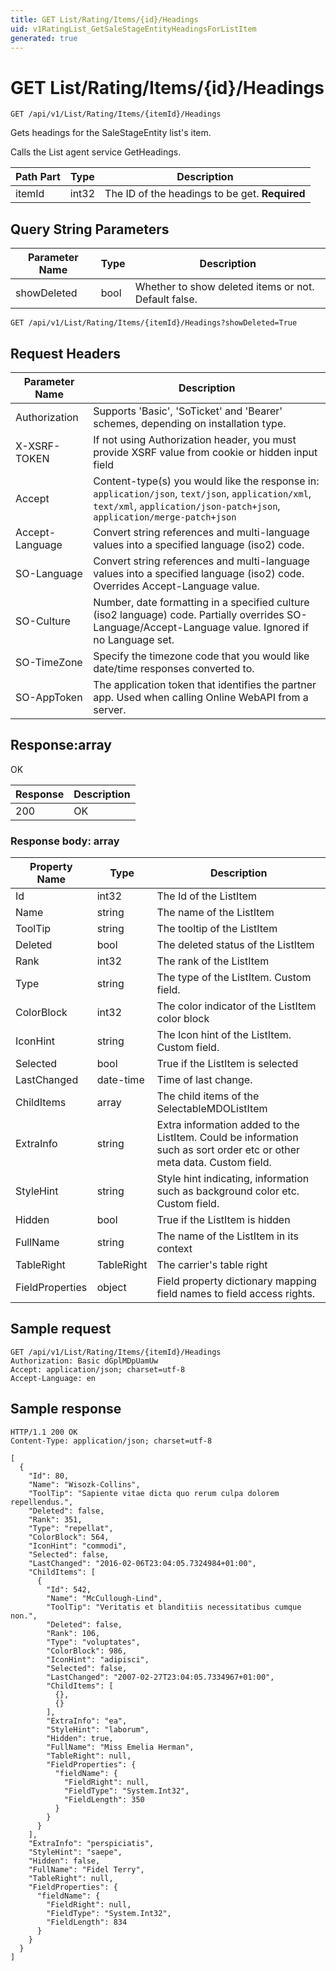 ```yaml
---
title: GET List/Rating/Items/{id}/Headings
uid: v1RatingList_GetSaleStageEntityHeadingsForListItem
generated: true
---
```


# GET List/Rating/Items/{id}/Headings

```http
GET /api/v1/List/Rating/Items/{itemId}/Headings
```

Gets headings for the SaleStageEntity list's item.


Calls the List agent service GetHeadings.





| Path Part | Type | Description |
|-----------|------|-------------|
| itemId | int32 | The ID of the headings to be get. **Required** |


## Query String Parameters

| Parameter Name | Type |  Description |
|----------------|------|--------------|
| showDeleted | bool |  Whether to show deleted items or not. Default false. |

```http
GET /api/v1/List/Rating/Items/{itemId}/Headings?showDeleted=True
```


## Request Headers

| Parameter Name | Description |
|----------------|-------------|
| Authorization  | Supports 'Basic', 'SoTicket' and 'Bearer' schemes, depending on installation type. |
| X-XSRF-TOKEN   | If not using Authorization header, you must provide XSRF value from cookie or hidden input field |
| Accept         | Content-type(s) you would like the response in: `application/json`, `text/json`, `application/xml`, `text/xml`, `application/json-patch+json`, `application/merge-patch+json` |
| Accept-Language | Convert string references and multi-language values into a specified language (iso2) code. |
| SO-Language | Convert string references and multi-language values into a specified language (iso2) code. Overrides Accept-Language value. |
| SO-Culture | Number, date formatting in a specified culture (iso2 language) code. Partially overrides SO-Language/Accept-Language value. Ignored if no Language set. |
| SO-TimeZone | Specify the timezone code that you would like date/time responses converted to. |
| SO-AppToken | The application token that identifies the partner app. Used when calling Online WebAPI from a server. |


## Response:array

OK

| Response | Description |
|----------------|-------------|
| 200 | OK |

### Response body: array

| Property Name | Type |  Description |
|----------------|------|--------------|
| Id | int32 | The Id of the ListItem |
| Name | string | The name of the ListItem |
| ToolTip | string | The tooltip of the ListItem |
| Deleted | bool | The deleted status of the ListItem |
| Rank | int32 | The rank of the ListItem |
| Type | string | The type of the ListItem. Custom field. |
| ColorBlock | int32 | The color indicator of the ListItem color block |
| IconHint | string | The Icon hint of the ListItem. Custom field. |
| Selected | bool | True if the ListItem is selected |
| LastChanged | date-time | Time of last change. |
| ChildItems | array | The child items of the SelectableMDOListItem |
| ExtraInfo | string | Extra information added to the ListItem. Could be information such as sort order etc or other meta data. Custom field. |
| StyleHint | string | Style hint indicating, information such as background color etc. Custom field. |
| Hidden | bool | True if the ListItem is hidden |
| FullName | string | The name of the ListItem in its context |
| TableRight | TableRight | The carrier's table right |
| FieldProperties | object | Field property dictionary mapping field names to field access rights. |

## Sample request

```http!
GET /api/v1/List/Rating/Items/{itemId}/Headings
Authorization: Basic dGplMDpUamUw
Accept: application/json; charset=utf-8
Accept-Language: en
```

## Sample response

```http_
HTTP/1.1 200 OK
Content-Type: application/json; charset=utf-8

[
  {
    "Id": 80,
    "Name": "Wisozk-Collins",
    "ToolTip": "Sapiente vitae dicta quo rerum culpa dolorem repellendus.",
    "Deleted": false,
    "Rank": 351,
    "Type": "repellat",
    "ColorBlock": 564,
    "IconHint": "commodi",
    "Selected": false,
    "LastChanged": "2016-02-06T23:04:05.7324984+01:00",
    "ChildItems": [
      {
        "Id": 542,
        "Name": "McCullough-Lind",
        "ToolTip": "Veritatis et blanditiis necessitatibus cumque non.",
        "Deleted": false,
        "Rank": 106,
        "Type": "voluptates",
        "ColorBlock": 986,
        "IconHint": "adipisci",
        "Selected": false,
        "LastChanged": "2007-02-27T23:04:05.7334967+01:00",
        "ChildItems": [
          {},
          {}
        ],
        "ExtraInfo": "ea",
        "StyleHint": "laborum",
        "Hidden": true,
        "FullName": "Miss Emelia Herman",
        "TableRight": null,
        "FieldProperties": {
          "fieldName": {
            "FieldRight": null,
            "FieldType": "System.Int32",
            "FieldLength": 350
          }
        }
      }
    ],
    "ExtraInfo": "perspiciatis",
    "StyleHint": "saepe",
    "Hidden": false,
    "FullName": "Fidel Terry",
    "TableRight": null,
    "FieldProperties": {
      "fieldName": {
        "FieldRight": null,
        "FieldType": "System.Int32",
        "FieldLength": 834
      }
    }
  }
]
```